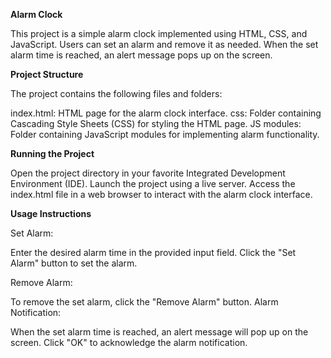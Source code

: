**Alarm Clock**

This project is a simple alarm clock implemented using HTML, CSS, and JavaScript. Users can set an alarm and remove it as needed. When the set alarm time is reached, an alert message pops up on the screen.

**Project Structure**

The project contains the following files and folders:

index.html: HTML page for the alarm clock interface.
css: Folder containing Cascading Style Sheets (CSS) for styling the HTML page.
JS modules: Folder containing JavaScript modules for implementing alarm functionality.

**Running the Project**

Open the project directory in your favorite Integrated Development Environment (IDE).
Launch the project using a live server.
Access the index.html file in a web browser to interact with the alarm clock interface.

**Usage Instructions**

Set Alarm:

Enter the desired alarm time in the provided input field.
Click the "Set Alarm" button to set the alarm.

Remove Alarm:

To remove the set alarm, click the "Remove Alarm" button.
Alarm Notification:

When the set alarm time is reached, an alert message will pop up on the screen.
Click "OK" to acknowledge the alarm notification.


